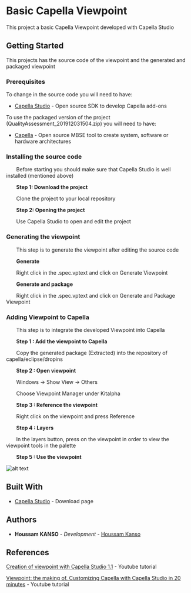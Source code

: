 # Basic Capella Viewpoint
This project a basic Capella Viewpoint developed with Capella Studio

## Getting Started

This projects has the source code of the viewpoint and the generated and packaged viewpoint

### Prerequisites
To change in the source code you will need to have:
* [Capella Studio](https://www.eclipse.org/capella/download.html) - Open source SDK to develop Capella add-ons

To use the packaged version of the project (QualityAssessment_201912031504.zip) you will need to have:
* [Capella](https://www.eclipse.org/capella/download.html) - Open source MBSE tool to create system, software or hardware architectures


### Installing the source code
  &nbsp;&nbsp;&nbsp;&nbsp;&nbsp;&nbsp; Before starting you should make sure that Capella Studio is well installed (mentioned above)

  &nbsp;&nbsp;&nbsp;&nbsp;&nbsp;&nbsp; **Step 1: Download the project**

  &nbsp;&nbsp;&nbsp;&nbsp;&nbsp;&nbsp; Clone the project to your local repository

  &nbsp;&nbsp;&nbsp;&nbsp;&nbsp;&nbsp; **Step 2: Opening the project**

  &nbsp;&nbsp;&nbsp;&nbsp;&nbsp;&nbsp; Use Capella Studio to open and edit the project

### Generating the viewpoint
  &nbsp;&nbsp;&nbsp;&nbsp;&nbsp;&nbsp; This step is to generate the viewpoint after editing the source code

  &nbsp;&nbsp;&nbsp;&nbsp;&nbsp;&nbsp; **Generate**
  
  &nbsp;&nbsp;&nbsp;&nbsp;&nbsp;&nbsp; Right click in the .spec.vptext and click on Generate Viewpoint

  &nbsp;&nbsp;&nbsp;&nbsp;&nbsp;&nbsp; **Generate and package**
  
  &nbsp;&nbsp;&nbsp;&nbsp;&nbsp;&nbsp; Right click in the .spec.vptext and click on Generate and Package Viewpoint

### Adding Viewpoint to Capella
  &nbsp;&nbsp;&nbsp;&nbsp;&nbsp;&nbsp; This step is to integrate the developed Viewpoint into Capella 
  
  &nbsp;&nbsp;&nbsp;&nbsp;&nbsp;&nbsp; **Step 1 : Add the viewpoint to Capella**
  
  &nbsp;&nbsp;&nbsp;&nbsp;&nbsp;&nbsp; Copy the generated package (Extracted) into the repository of capella/eclipse/dropins 

  &nbsp;&nbsp;&nbsp;&nbsp;&nbsp;&nbsp; **Step 2 : Open viewpoint**
  
  &nbsp;&nbsp;&nbsp;&nbsp;&nbsp;&nbsp; Windows -> Show View -> Others
  
  &nbsp;&nbsp;&nbsp;&nbsp;&nbsp;&nbsp; Choose Viewpoint Manager under Kitalpha
  
  &nbsp;&nbsp;&nbsp;&nbsp;&nbsp;&nbsp; **Step 3 : Reference the viewpoint**
  
  &nbsp;&nbsp;&nbsp;&nbsp;&nbsp;&nbsp; Right click on the viewpoint and press Reference
  
  &nbsp;&nbsp;&nbsp;&nbsp;&nbsp;&nbsp; **Step 4 : Layers**
  
  &nbsp;&nbsp;&nbsp;&nbsp;&nbsp;&nbsp; In the layers button, press on the viewpoint in order to view the viewpoint tools in the palette
	
  &nbsp;&nbsp;&nbsp;&nbsp;&nbsp;&nbsp; **Step 5 : Use the viewpoint**
  
  ![alt text](https://github.com/houssamkanso/basiccapellaviewpoint/blob/master/img/Capella%20Studio.png)

## Built With

* [Capella Studio](https://www.eclipse.org/capella/download.html) - Download page


## Authors
* **Houssam KANSO** - *Development* - [Houssam Kanso](https://github.com/houssamkanso)


## References
[Creation of viewpoint with Capella Studio 1.1](https://www.youtube.com/watch?v=zvIzyDxAj1c&t=301s) - Youtube tutorial

[Viewpoint: the making of. Customizing Capella with Capella Studio in 20 minutes](https://www.youtube.com/watch?v=lhNvmjHRa0o) - Youtube tutorial

